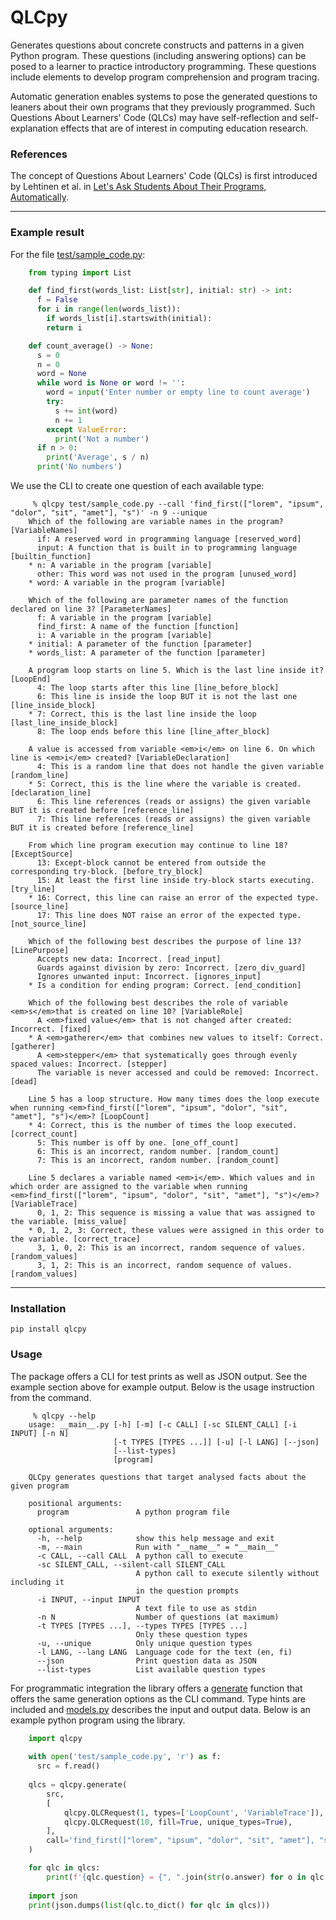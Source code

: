 # QLCpy

Generates questions about concrete constructs and patterns in a given Python
program. These questions (including answering options) can be posed to a
learner to practice introductory programming. These questions include elements
to develop program comprehension and program tracing.

Automatic generation enables systems to pose the generated questions to leaners
about their own programs that they previously programmed. Such Questions About
Learners' Code (QLCs) may have self-reflection and self-explanation effects
that are of interest in computing education research.

### References

The concept of Questions About Learners' Code (QLCs) is first introduced by Lehtinen et al. in
[Let's Ask Students About Their Programs, Automatically](https://doi.org/10.1109/ICPC52881.2021.00054).

---

### Example result

For the file [test/sample_code.py](test/sample_code.py):
```python
    from typing import List

    def find_first(words_list: List[str], initial: str) -> int:
      f = False
      for i in range(len(words_list)):
        if words_list[i].startswith(initial):
        return i

    def count_average() -> None:
      s = 0
      n = 0
      word = None
      while word is None or word != '':
        word = input('Enter number or empty line to count average')
        try:
          s += int(word)
          n += 1
        except ValueError:
          print('Not a number')
      if n > 0:
        print('Average', s / n)
      print('No numbers')
```

We use the CLI to create one question of each available type:
```
     % qlcpy test/sample_code.py --call 'find_first(["lorem", "ipsum", "dolor", "sit", "amet"], "s")' -n 9 --unique
    Which of the following are variable names in the program? [VariableNames]
      if: A reserved word in programming language [reserved_word]
      input: A function that is built in to programming language [builtin_function]
    * n: A variable in the program [variable]
      other: This word was not used in the program [unused_word]
    * word: A variable in the program [variable]

    Which of the following are parameter names of the function declared on line 3? [ParameterNames]
      f: A variable in the program [variable]
      find_first: A name of the function [function]
      i: A variable in the program [variable]
    * initial: A parameter of the function [parameter]
    * words_list: A parameter of the function [parameter]

    A program loop starts on line 5. Which is the last line inside it? [LoopEnd]
      4: The loop starts after this line [line_before_block]
      6: This line is inside the loop BUT it is not the last one [line_inside_block]
    * 7: Correct, this is the last line inside the loop [last_line_inside_block]
      8: The loop ends before this line [line_after_block]

    A value is accessed from variable <em>i</em> on line 6. On which line is <em>i</em> created? [VariableDeclaration]
      4: This is a random line that does not handle the given variable [random_line]
    * 5: Correct, this is the line where the variable is created. [declaration_line]
      6: This line references (reads or assigns) the given variable BUT it is created before [reference_line]
      7: This line references (reads or assigns) the given variable BUT it is created before [reference_line]

    From which line program execution may continue to line 18? [ExceptSource]
      13: Except-block cannot be entered from outside the corresponding try-block. [before_try_block]
      15: At least the first line inside try-block starts executing. [try_line]
    * 16: Correct, this line can raise an error of the expected type. [source_line]
      17: This line does NOT raise an error of the expected type. [not_source_line]

    Which of the following best describes the purpose of line 13? [LinePurpose]
      Accepts new data: Incorrect. [read_input]
      Guards against division by zero: Incorrect. [zero_div_guard]
      Ignores unwanted input: Incorrect. [ignores_input]
    * Is a condition for ending program: Correct. [end_condition]

    Which of the following best describes the role of variable <em>s</em>that is created on line 10? [VariableRole]
      A <em>fixed value</em> that is not changed after created: Incorrect. [fixed]
    * A <em>gatherer</em> that combines new values to itself: Correct. [gatherer]
      A <em>stepper</em> that systematically goes through evenly spaced values: Incorrect. [stepper]
      The variable is never accessed and could be removed: Incorrect. [dead]

    Line 5 has a loop structure. How many times does the loop execute when running <em>find_first(["lorem", "ipsum", "dolor", "sit", "amet"], "s")</em>? [LoopCount]
    * 4: Correct, this is the number of times the loop executed. [correct_count]
      5: This number is off by one. [one_off_count]
      6: This is an incorrect, random number. [random_count]
      7: This is an incorrect, random number. [random_count]

    Line 5 declares a variable named <em>i</em>. Which values and in which order are assigned to the variable when running <em>find_first(["lorem", "ipsum", "dolor", "sit", "amet"], "s")</em>? [VariableTrace]
      0, 1, 2: This sequence is missing a value that was assigned to the variable. [miss_value]
    * 0, 1, 2, 3: Correct, these values were assigned in this order to the variable. [correct_trace]
      3, 1, 0, 2: This is an incorrect, random sequence of values. [random_values]
      3, 1, 2: This is an incorrect, random sequence of values. [random_values]
```

---

### Installation

    pip install qlcpy

### Usage

The package offers a CLI for test prints as well as JSON output. See the example section
above for example output. Below is the usage instruction from the command.
```
     % qlcpy --help
    usage: __main__.py [-h] [-m] [-c CALL] [-sc SILENT_CALL] [-i INPUT] [-n N]
                       [-t TYPES [TYPES ...]] [-u] [-l LANG] [--json]
                       [--list-types]
                       [program]

    QLCpy generates questions that target analysed facts about the given program

    positional arguments:
      program               A python program file

    optional arguments:
      -h, --help            show this help message and exit
      -m, --main            Run with "__name__" = "__main__"
      -c CALL, --call CALL  A python call to execute
      -sc SILENT_CALL, --silent-call SILENT_CALL
                            A python call to execute silently without including it
                            in the question prompts
      -i INPUT, --input INPUT
                            A text file to use as stdin
      -n N                  Number of questions (at maximum)
      -t TYPES [TYPES ...], --types TYPES [TYPES ...]
                            Only these question types
      -u, --unique          Only unique question types
      -l LANG, --lang LANG  Language code for the text (en, fi)
      --json                Print question data as JSON
      --list-types          List available question types
```

For programmatic integration the library offers a [generate](qlcpy/generator.py#L22)
function that offers the same generation options as the CLI command. Type hints are
included and [models.py](qlcpy/models.py) describes the input and output data. Below
is an example python program using the library.
```python
    import qlcpy
    
    with open('test/sample_code.py', 'r') as f:
      src = f.read()
    
    qlcs = qlcpy.generate(
        src,
        [
            qlcpy.QLCRequest(1, types=['LoopCount', 'VariableTrace']),
            qlcpy.QLCRequest(10, fill=True, unique_types=True),
        ],
        call='find_first(["lorem", "ipsum", "dolor", "sit", "amet"], "s")',
    )

    for qlc in qlcs:
        print(f'{qlc.question} = {", ".join(str(o.answer) for o in qlc.options if o.correct)}')
    
    import json
    print(json.dumps(list(qlc.to_dict() for qlc in qlcs)))
```